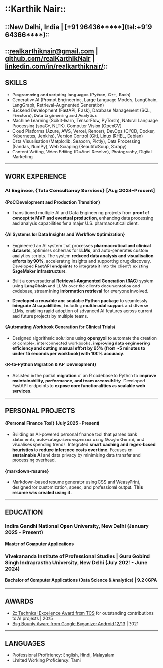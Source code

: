 # ::Karthik Nair::

## ::New Delhi, India | [+91 96436\*\*\*\*\*](tel:+919 64366\*\*\*\*)::

## ::[realkarthiknair@gmail.com](mailto:realkarthiknair@gmail.com) | [github.com/realKarthikNair](https://www.github.com/realKarthikNair) | [linkedin.com/in/realkarthiknair/](https://linkedin.com/in/realkarthiknair/)::

## SKILLS

* Programming and scripting languages (Python, C++, Bash)
* Generative AI (Prompt Engineering, Large Language Models, LangChain, LangGraph, Retrieval-Augmented Generation)
* Backend Development (FastAPI, Flask),  Database Management (SQL, Firestore), Data Engineering and Analytics
* Machine Learning (Scikit-learn, TensorFlow, PyTorch), Natural Language Processing (spaCy, NLTK), Computer Vision (OpenCV)
* Cloud Platforms (Azure, AWS, Vercel, Render), DevOps (CI/CD, Docker, Kubernetes, Jenkins), Version Control (Git), Linux (RHEL, Debian)
* Data Visualisation (Matplotlib, Seaborn, Plotly), Data Processing (Pandas, NumPy), Web Scraping (BeautifulSoup, Scrapy)
* Content Writing, Video Editing (DaVinci Resolve), Photography, Digital Marketing

---

## WORK EXPERIENCE
### **AI Engineer, {Tata Consultancy Services}** [Aug 2024–Present]

#### {PoC Development and Production Transition}

- Transitioned multiple AI and Data Engineering projects from **proof of concept to MVP and eventual production**, enhancing data processing and analysis capabilities for a major U.S. pharmaceutical client.

#### {AI Systems for Data Insights and Workflow Optimization}

- Engineered an AI system that processes **pharmaceutical and clinical datasets**, optimises schemas for **LLMs**, and auto-generates custom analytics scripts. The system **reduced data analysis and visualisation efforts by 90%**, accelerating insights and supporting drug discovery. Developed **FastAPI endpoints** to integrate it into the client’s existing **SageMaker infrastructure**.


- Built a conversational **Retrieval-Augmented Generation (RAG)** system using **LangChain** and LLMs over the client’s documentation and codebase, streamlining **information retrieval** for everyone involved.

- **Developed a reusable and scalable Python package** to seamlessly **integrate AI capabilities**, including **multimodal support** and diverse LLMs, enabling rapid adoption of advanced AI features across current and future projects by multiple teams.

#### {Automating Workbook Generation for Clinical Trials}

- Designed algorithmic solutions using **openpyxl** to automate the creation of complex, interconnected workbooks, **improving data engineering efficiency and cutting manual effort by 95% (from ~5 minutes to under 15 seconds per workbook) with 100% accuracy**.

#### {R-to-Python Migration & API Development}

- Assisted in the partial **migration** of an R codebase to Python to **improve maintainability, performance, and team accessibility**. Developed FastAPI endpoints to **expose core functionalities as scalable web services**.

---

## PERSONAL PROJECTS

#### {Personal Finance Tool} (July 2025 - Present)

- Building an AI-powered personal finance tool that parses bank statements, auto-categorises expenses using Google Gemini, and visualises spending trends. Integrated **smart caching and regex-based heuristics** to **reduce inference costs over time**. Focuses on **sustainable AI** and data privacy by minimising data transfer and processing overhead.

#### {markdown-resume}

- Markdown-based resume generator using CSS and WeasyPrint, designed for customization, speed, and professional output. **This resume was created using it.**

<!-- #### {SeniorSage (Jan 2024 - Present)}

- WIP AI platform offering resume reviews, GitHub analysis, and roadmap suggestions for CS students. A customised ATS-friendly resume generator and course recommendation system are also in development. -->

---

## EDUCATION
### Indira Gandhi National Open University, New Delhi (January 2025 - Present)

#### **Master of Computer Applications**

### Vivekananda Institute of Professional Studies | Guru Gobind Singh Indraprastha University, New Delhi (July 2021 - June 2024)

#### **Bachelor of Computer Applications (Data Science & Analytics)** |  9.2 CGPA

---

## AWARDS
- [2x Technical Excellence Award from TCS](https://www.linkedin.com/posts/realkarthiknair_tcsgems-al-automation-activity-7357009079946416128-TOAc) for outstanding contributions to AI projects | 2025  
- [Bug Bounty Award from Google Buganizer Android 12/13](https://realkarthiknair.github.io/CVE-2022-20317.html) | 2021 

---

## LANGUAGES
* Professional Proficiency: English, Hindi, Malayalam  
* Limited Working Proficiency: Tamil
